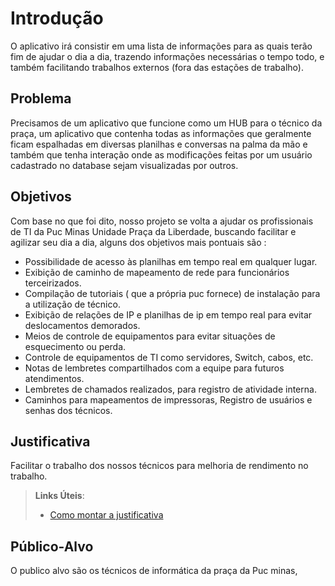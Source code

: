 # Introdução

O aplicativo irá consistir em uma lista de informações para as quais terão fim de ajudar o dia a dia, trazendo informações necessárias o tempo todo, e também facilitando trabalhos externos (fora das estações de trabalho).

## Problema  

Precisamos de um aplicativo que funcione como um HUB para o técnico da praça, um aplicativo que contenha todas as informações que geralmente ficam espalhadas em diversas planilhas e conversas na palma da mão e também que tenha interação onde as modificações feitas por um usuário cadastrado no database sejam visualizadas por outros.


## Objetivos

Com base no que foi dito, nosso projeto se volta a ajudar os profissionais de TI da Puc Minas Unidade Praça da Liberdade, buscando facilitar e agilizar seu dia a dia, alguns dos objetivos mais pontuais são :

* Possibilidade de acesso às planilhas em tempo real em qualquer lugar.
* Exibição de caminho de mapeamento de rede para funcionários terceirizados.
* Compilação de tutoriais ( que a própria puc fornece) de instalação para a utilização de técnico.
* Exibição de relações de IP e planilhas de ip em tempo real para evitar deslocamentos demorados.
* Meios de controle de equipamentos para evitar situações de esquecimento ou perda.
* Controle de equipamentos de TI como servidores, Switch, cabos, etc.
* Notas de lembretes compartilhados com a equipe para futuros atendimentos.
* Lembretes de chamados realizados, para registro de atividade interna.
* Caminhos para mapeamentos de impressoras, Registro de usuários e senhas dos técnicos.



## Justificativa

Facilitar o trabalho dos nossos técnicos para melhoria de rendimento no trabalho.
> **Links Úteis**:
> - [Como montar a justificativa](https://guiadamonografia.com.br/como-montar-justificativa-do-tcc/)

## Público-Alvo

O publico alvo são os técnicos de informática da praça da Puc minas,

